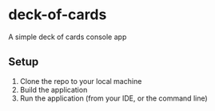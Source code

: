 # deck-of-cards
A simple deck of cards console app

## Setup
1.  Clone the repo to your local machine
2.  Build the application
2.  Run the application (from your IDE, or the command line) 

